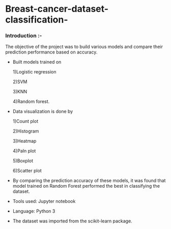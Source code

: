 # Breast-cancer-dataset-classification-
### Introduction :-

The objective of the project was to build various models and compare their prediction performance based on accuracy.

- Built models trained on 

  1)Logistic regression

  2)SVM

  3)KNN

  4)Random forest.

- Data visualization is done by

  1)Count plot 

  2)Histogram 

  3)Heatmap 

  4)PaIn plot

  5)Boxplot

  6)Scatter plot 

- By comparing the prediction accuracy of these models, it was found that model trained on Random Forest performed the best in classifying the dataset.

- Tools used: Jupyter notebook

- Language: Python 3

- The dataset was imported from the scikit-learn package.
